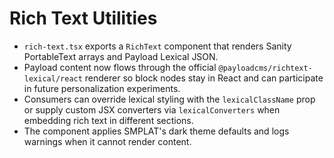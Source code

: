 # Rich Text Utilities

- `rich-text.tsx` exports a `RichText` component that renders Sanity PortableText arrays and Payload Lexical JSON.
- Payload content now flows through the official `@payloadcms/richtext-lexical/react` renderer so block nodes stay in React and can participate in future personalization experiments.
- Consumers can override lexical styling with the `lexicalClassName` prop or supply custom JSX converters via `lexicalConverters` when embedding rich text in different sections.
- The component applies SMPLAT's dark theme defaults and logs warnings when it cannot render content.
